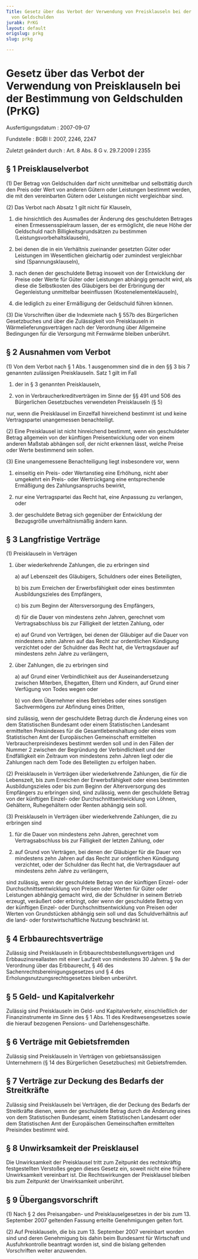 ```yaml
---
Title: Gesetz über das Verbot der Verwendung von Preisklauseln bei der Bestimmung
  von Geldschulden
jurabk: PrKG
layout: default
origslug: prkg
slug: prkg

---
```


# Gesetz über das Verbot der Verwendung von Preisklauseln bei der Bestimmung von Geldschulden (PrKG)

Ausfertigungsdatum
:   2007-09-07

Fundstelle
:   BGBl I: 2007, 2246, 2247

Zuletzt geändert durch
:   Art. 8 Abs. 8 G v. 29.7.2009 I 2355



## § 1 Preisklauselverbot

(1) Der Betrag von Geldschulden darf nicht unmittelbar und selbsttätig
durch den Preis oder Wert von anderen Gütern oder Leistungen bestimmt
werden, die mit den vereinbarten Gütern oder Leistungen nicht
vergleichbar sind.

(2) Das Verbot nach Absatz 1 gilt nicht für Klauseln,

1.  die hinsichtlich des Ausmaßes der Änderung des geschuldeten Betrages
    einen Ermessensspielraum lassen, der es ermöglicht, die neue Höhe der
    Geldschuld nach Billigkeitsgrundsätzen zu bestimmen
    (Leistungsvorbehaltsklauseln),


2.  bei denen die in ein Verhältnis zueinander gesetzten Güter oder
    Leistungen im Wesentlichen gleichartig oder zumindest vergleichbar
    sind (Spannungsklauseln),


3.  nach denen der geschuldete Betrag insoweit von der Entwicklung der
    Preise oder Werte für Güter oder Leistungen abhängig gemacht wird, als
    diese die Selbstkosten des Gläubigers bei der Erbringung der
    Gegenleistung unmittelbar beeinflussen (Kostenelementeklauseln),


4.  die lediglich zu einer Ermäßigung der Geldschuld führen können.




(3) Die Vorschriften über die Indexmiete nach § 557b des Bürgerlichen
Gesetzbuches und über die Zulässigkeit von Preisklauseln in
Wärmelieferungsverträgen nach der Verordnung über Allgemeine
Bedingungen für die Versorgung mit Fernwärme bleiben unberührt.


## § 2 Ausnahmen vom Verbot

(1) Von dem Verbot nach § 1 Abs. 1 ausgenommen sind die in den §§ 3
bis 7 genannten zulässigen Preisklauseln. Satz 1 gilt im Fall

1.  der in § 3 genannten Preisklauseln,


2.  von in Verbraucherkreditverträgen im Sinne der §§ 491 und 506 des
    Bürgerlichen Gesetzbuches verwendeten Preisklauseln (§ 5)



nur, wenn die Preisklausel im Einzelfall hinreichend bestimmt ist und
keine Vertragspartei unangemessen benachteiligt.

(2) Eine Preisklausel ist nicht hinreichend bestimmt, wenn ein
geschuldeter Betrag allgemein von der künftigen Preisentwicklung oder
von einem anderen Maßstab abhängen soll, der nicht erkennen lässt,
welche Preise oder Werte bestimmend sein sollen.

(3) Eine unangemessene Benachteiligung liegt insbesondere vor, wenn

1.  einseitig ein Preis- oder Wertanstieg eine Erhöhung, nicht aber
    umgekehrt ein Preis- oder Wertrückgang eine entsprechende Ermäßigung
    des Zahlungsanspruchs bewirkt,


2.  nur eine Vertragspartei das Recht hat, eine Anpassung zu verlangen,
    oder


3.  der geschuldete Betrag sich gegenüber der Entwicklung der Bezugsgröße
    unverhältnismäßig ändern kann.





## § 3 Langfristige Verträge

(1) Preisklauseln in Verträgen

1.  über wiederkehrende Zahlungen, die zu erbringen sind

    a)  auf Lebenszeit des Gläubigers, Schuldners oder eines Beteiligten,


    b)  bis zum Erreichen der Erwerbsfähigkeit oder eines bestimmten
        Ausbildungszieles des Empfängers,


    c)  bis zum Beginn der Altersversorgung des Empfängers,


    d)  für die Dauer von mindestens zehn Jahren, gerechnet vom
        Vertragsabschluss bis zur Fälligkeit der letzten Zahlung, oder


    e)  auf Grund von Verträgen, bei denen der Gläubiger auf die Dauer von
        mindestens zehn Jahren auf das Recht zur ordentlichen Kündigung
        verzichtet oder der Schuldner das Recht hat, die Vertragsdauer auf
        mindestens zehn Jahre zu verlängern,





2.  über Zahlungen, die zu erbringen sind

    a)  auf Grund einer Verbindlichkeit aus der Auseinandersetzung zwischen
        Miterben, Ehegatten, Eltern und Kindern, auf Grund einer Verfügung von
        Todes wegen oder


    b)  von dem Übernehmer eines Betriebes oder eines sonstigen Sachvermögens
        zur Abfindung eines Dritten,






sind zulässig, wenn der geschuldete Betrag durch die Änderung eines
von dem Statistischen Bundesamt oder einem Statistischen Landesamt
ermittelten Preisindexes für die Gesamtlebenshaltung oder eines vom
Statistischen Amt der Europäischen Gemeinschaft ermittelten
Verbraucherpreisindexes bestimmt werden soll und in den Fällen der
Nummer 2 zwischen der Begründung der Verbindlichkeit und der
Endfälligkeit ein Zeitraum von mindestens zehn Jahren liegt oder die
Zahlungen nach dem Tode des Beteiligten zu erfolgen haben.

(2) Preisklauseln in Verträgen über wiederkehrende Zahlungen, die für
die Lebenszeit, bis zum Erreichen der Erwerbsfähigkeit oder eines
bestimmten Ausbildungszieles oder bis zum Beginn der Altersversorgung
des Empfängers zu erbringen sind, sind zulässig, wenn der geschuldete
Betrag von der künftigen Einzel- oder Durchschnittsentwicklung von
Löhnen, Gehältern, Ruhegehältern oder Renten abhängig sein soll.

(3) Preisklauseln in Verträgen über wiederkehrende Zahlungen, die zu
erbringen sind

1.  für die Dauer von mindestens zehn Jahren, gerechnet vom
    Vertragsabschluss bis zur Fälligkeit der letzten Zahlung, oder


2.  auf Grund von Verträgen, bei denen der Gläubiger für die Dauer von
    mindestens zehn Jahren auf das Recht zur ordentlichen Kündigung
    verzichtet, oder der Schuldner das Recht hat, die Vertragsdauer auf
    mindestens zehn Jahre zu verlängern,



sind zulässig, wenn der geschuldete Betrag von der künftigen Einzel-
oder Durchschnittsentwicklung von Preisen oder Werten für Güter oder
Leistungen abhängig gemacht wird, die der Schuldner in seinem Betrieb
erzeugt, veräußert oder erbringt, oder wenn der geschuldete Betrag von
der künftigen Einzel- oder Durchschnittsentwicklung von Preisen oder
Werten von Grundstücken abhängig sein soll und das Schuldverhältnis
auf die land- oder forstwirtschaftliche Nutzung beschränkt ist.


## § 4 Erbbaurechtsverträge

Zulässig sind Preisklauseln in Erbbaurechtsbestellungsverträgen und
Erbbauzinsreallasten mit einer Laufzeit von mindestens 30 Jahren. § 9a
der Verordnung über das Erbbaurecht, § 46 des
Sachenrechtsbereinigungsgesetzes und § 4 des
Erholungsnutzungsrechtsgesetzes bleiben unberührt.


## § 5 Geld- und Kapitalverkehr

Zulässig sind Preisklauseln im Geld- und Kapitalverkehr,
einschließlich der Finanzinstrumente im Sinne des § 1 Abs. 11 des
Kreditwesengesetzes sowie die hierauf bezogenen Pensions- und
Darlehensgeschäfte.


## § 6 Verträge mit Gebietsfremden

Zulässig sind Preisklauseln in Verträgen von gebietsansässigen
Unternehmern (§ 14 des Bürgerlichen Gesetzbuches) mit Gebietsfremden.


## § 7 Verträge zur Deckung des Bedarfs der Streitkräfte

Zulässig sind Preisklauseln bei Verträgen, die der Deckung des Bedarfs
der Streitkräfte dienen, wenn der geschuldete Betrag durch die
Änderung eines von dem Statistischen Bundesamt, einem Statistischen
Landesamt oder dem Statistischen Amt der Europäischen Gemeinschaften
ermittelten Preisindex bestimmt wird.


## § 8 Unwirksamkeit der Preisklausel

Die Unwirksamkeit der Preisklausel tritt zum Zeitpunkt des
rechtskräftig festgestellten Verstoßes gegen dieses Gesetz ein, soweit
nicht eine frühere Unwirksamkeit vereinbart ist. Die Rechtswirkungen
der Preisklausel bleiben bis zum Zeitpunkt der Unwirksamkeit
unberührt.


## § 9 Übergangsvorschrift

(1) Nach § 2 des Preisangaben- und Preisklauselgesetzes in der bis zum
13\. September 2007 geltenden Fassung erteilte Genehmigungen gelten
fort.

(2) Auf Preisklauseln, die bis zum 13. September 2007 vereinbart
worden sind und deren Genehmigung bis dahin beim Bundesamt für
Wirtschaft und Ausfuhrkontrolle beantragt worden ist, sind die bislang
geltenden Vorschriften weiter anzuwenden.

